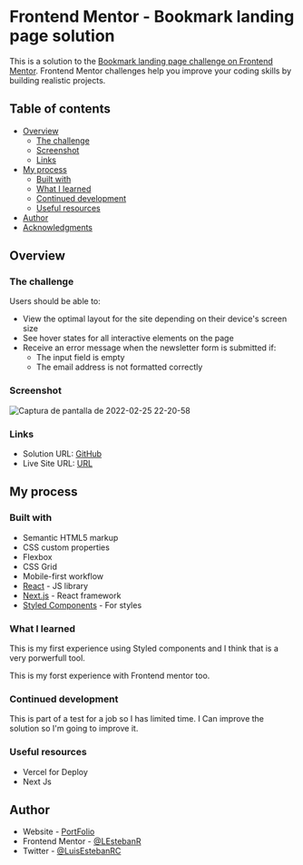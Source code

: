 # Frontend Mentor - Bookmark landing page solution

This is a solution to the [Bookmark landing page challenge on Frontend Mentor](https://www.frontendmentor.io/challenges/bookmark-landing-page-5d0b588a9edda32581d29158). Frontend Mentor challenges help you improve your coding skills by building realistic projects. 

## Table of contents

- [Overview](#overview)
  - [The challenge](#the-challenge)
  - [Screenshot](#screenshot)
  - [Links](#links)
- [My process](#my-process)
  - [Built with](#built-with)
  - [What I learned](#what-i-learned)
  - [Continued development](#continued-development)
  - [Useful resources](#useful-resources)
- [Author](#author)
- [Acknowledgments](#acknowledgments)



## Overview

### The challenge

Users should be able to:

- View the optimal layout for the site depending on their device's screen size
- See hover states for all interactive elements on the page
- Receive an error message when the newsletter form is submitted if:
  - The input field is empty
  - The email address is not formatted correctly

### Screenshot
![Captura de pantalla de 2022-02-25 22-20-58](https://user-images.githubusercontent.com/60658401/155827317-b67825e5-ba0b-4940-a06d-bc3048ca61c9.png)



### Links

- Solution URL: [GitHub](https://github.com/LEstebanR/testTerapiaMia)
- Live Site URL: [URL](http://test-terapia-mia.vercel.app/)

## My process

### Built with

- Semantic HTML5 markup
- CSS custom properties
- Flexbox
- CSS Grid
- Mobile-first workflow
- [React](https://reactjs.org/) - JS library
- [Next.js](https://nextjs.org/) - React framework
- [Styled Components](https://styled-components.com/) - For styles



### What I learned

This is my first experience using Styled components and I think that is a very porwerfull tool.

This is my forst experience with Frontend mentor too. 

### Continued development

This is part of a test for a job so I has limited time. I Can improve the solution so I'm going to improve it.

### Useful resources

- Vercel for Deploy
- Next Js 

## Author

- Website - [PortFolio](https://lestebanr.github.io/portfolio/)
- Frontend Mentor - [@LEstebanR](https://www.frontendmentor.io/profile/LEstebanR)
- Twitter - [@LuisEstebanRC](https://twitter.com/LuisEstebanRC)

